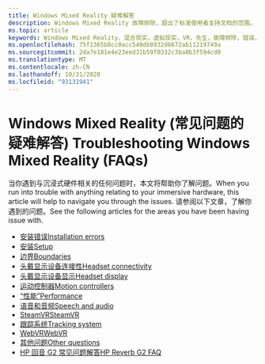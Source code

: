 ```yaml
---
title: Windows Mixed Reality 疑难解答
description: Windows Mixed Reality 故障排除，超出了标准使用者支持文档的范围。
ms.topic: article
keywords: Windows Mixed Reality，混合现实，虚拟现实，VR，先生，故障排除，错误，帮助，支持
ms.openlocfilehash: 75f1365b8cc0acc540db8932d6672ab11219749a
ms.sourcegitcommit: 2da7e181e4e23eed31b59f0332c3ba8b3f594cd0
ms.translationtype: MT
ms.contentlocale: zh-CN
ms.lasthandoff: 10/31/2020
ms.locfileid: "93131941"
---
```

# <a name="troubleshooting-windows-mixed-reality-faqs"></a><span data-ttu-id="61637-104">Windows Mixed Reality (常见问题的疑难解答) </span><span class="sxs-lookup"><span data-stu-id="61637-104">Troubleshooting Windows Mixed Reality (FAQs)</span></span>

<span data-ttu-id="61637-105">当你遇到与沉浸式硬件相关的任何问题时，本文将帮助你了解问题。</span><span class="sxs-lookup"><span data-stu-id="61637-105">When you run into trouble with anything relating to your immersive hardware, this article will help to navigate you through the issues.</span></span>
<span data-ttu-id="61637-106">请参阅以下文章，了解你遇到的问题。</span><span class="sxs-lookup"><span data-stu-id="61637-106">See the following articles for the areas you have been having issue with.</span></span>

- [<span data-ttu-id="61637-107">安装错误</span><span class="sxs-lookup"><span data-stu-id="61637-107">Installation errors</span></span>](installation_errors.md)
- [<span data-ttu-id="61637-108">安装</span><span class="sxs-lookup"><span data-stu-id="61637-108">Setup</span></span>](wmr-setup-faq.md)
- [<span data-ttu-id="61637-109">边界</span><span class="sxs-lookup"><span data-stu-id="61637-109">Boundaries</span></span>](boundary-questions.md)
- [<span data-ttu-id="61637-110">头戴显示设备连接性</span><span class="sxs-lookup"><span data-stu-id="61637-110">Headset connectivity</span></span>](headset-connectivity.md)
- [<span data-ttu-id="61637-111">头戴显示设备显示</span><span class="sxs-lookup"><span data-stu-id="61637-111">Headset display</span></span>](headset-display.md)
- [<span data-ttu-id="61637-112">运动控制器</span><span class="sxs-lookup"><span data-stu-id="61637-112">Motion controllers</span></span>](motion-controller-problems.md)
- [<span data-ttu-id="61637-113">“性能”</span><span class="sxs-lookup"><span data-stu-id="61637-113">Performance</span></span>](performance-questions.md)
- [<span data-ttu-id="61637-114">语音和音频</span><span class="sxs-lookup"><span data-stu-id="61637-114">Speech and audio</span></span>](speech-and-audio.md)
- [<span data-ttu-id="61637-115">SteamVR</span><span class="sxs-lookup"><span data-stu-id="61637-115">SteamVR</span></span>](steamvr-questions.md)
- [<span data-ttu-id="61637-116">跟踪系统</span><span class="sxs-lookup"><span data-stu-id="61637-116">Tracking system</span></span>](tracking.md)
- [<span data-ttu-id="61637-117">WebVR</span><span class="sxs-lookup"><span data-stu-id="61637-117">WebVR</span></span>](webvr-questions.md)
- [<span data-ttu-id="61637-118">其他问题</span><span class="sxs-lookup"><span data-stu-id="61637-118">Other questions</span></span>](other-questions.md)
- [<span data-ttu-id="61637-119">HP 回音 G2 常见问题解答</span><span class="sxs-lookup"><span data-stu-id="61637-119">HP Reverb G2 FAQ</span></span>](reverbG2-faq.md)